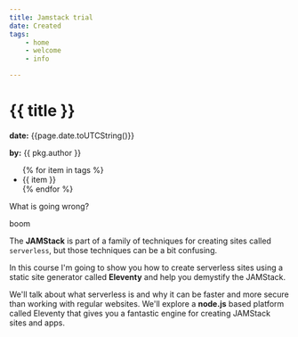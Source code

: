 ```yaml
---
title: Jamstack trial
date: Created
tags:
    - home
    - welcome
    - info

---
```


# {{ title }}

**date:** {{page.date.toUTCString()}}

**by:** {{ pkg.author }}

<ul>
	{% for item in tags %}
<li> {{ item }} </li>
	{% endfor %}
</ul>

What is going wrong?

boom

The **JAMStack** is part of a family of techniques for creating sites called `serverless`, but those techniques can be a bit confusing.

In this course I'm going to show you how to create serverless sites using a static site generator called **Eleventy** and help you demystify the JAMStack.

We'll talk about what serverless is and why it can be faster and more secure than working with regular websites. We'll explore a **node.js** based platform called Eleventy that gives you a fantastic engine for creating JAMStack sites and apps.
